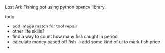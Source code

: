 Lost Ark Fishing bot using python opencv library.

todo
- add image match for tool repair
- other life skills?
- find a way to count how many fish caught in period
- calculate money based off fish -> add some kind of ui to mark fish price
- 
